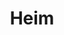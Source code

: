 ---
title: Heim
home: true
heroImage: image/home.jpg
heroText: Augus
tagline: eine Sache noch
actions:
  - text: Lerne mehr über  >
    link: /i18n/de/home/
    type: primary
footer: <div>MIT Licensed | Made by <a href="https://github.com/DrAugus/" target="_blank">DrAugus</a></div><div>This page was generated by <a href="https://pages.github.com/" target="_blank">GitHub Pages</a>.</div>
footerHtml: true
navbar: false
---